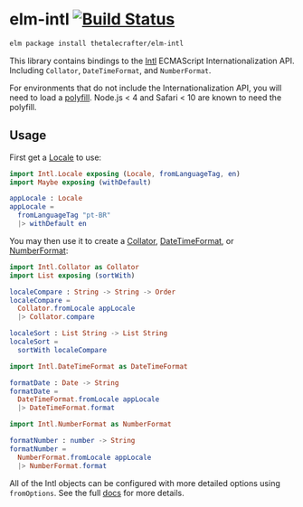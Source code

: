 # elm-intl [![Build Status](https://travis-ci.org/thetalecrafter/elm-intl.svg)](https://travis-ci.org/thetalecrafter/elm-intl)

```sh
elm package install thetalecrafter/elm-intl
```

This library contains bindings to the [Intl][Intl] ECMAScript
Internationalization API. Including `Collator`, `DateTimeFormat`, and
`NumberFormat`.

For environments that do not include the Internationalization API, you will
need to load a [polyfill][polyfill]. Node.js < 4 and Safari < 10 are known to
need the polyfill.

## Usage

First get a [Locale][Locale] to use:

```elm
import Intl.Locale exposing (Locale, fromLanguageTag, en)
import Maybe exposing (withDefault)

appLocale : Locale
appLocale =
  fromLanguageTag "pt-BR"
  |> withDefault en
```

You may then use it to create a [Collator][Collator],
[DateTimeFormat][DateTimeFormat], or [NumberFormat][NumberFormat]:

```elm
import Intl.Collator as Collator
import List exposing (sortWith)

localeCompare : String -> String -> Order
localeCompare =
  Collator.fromLocale appLocale
  |> Collator.compare

localeSort : List String -> List String
localeSort =
  sortWith localeCompare
```

```elm
import Intl.DateTimeFormat as DateTimeFormat

formatDate : Date -> String
formatDate =
  DateTimeFormat.fromLocale appLocale
  |> DateTimeFormat.format
```

```elm
import Intl.NumberFormat as NumberFormat

formatNumber : number -> String
formatNumber =
  NumberFormat.fromLocale appLocale
  |> NumberFormat.format
```

All of the Intl objects can be configured with more detailed options using
`fromOptions`. See the full [docs][docs] for more details.


[Intl]: https://developer.mozilla.org/en-US/docs/Web/JavaScript/Reference/Global_Objects/Intl
[polyfill]: https://github.com/andyearnshaw/Intl.js
[Locale]: http://package.elm-lang.org/packages/thetalecrafter/elm-intl/latest/Intl.Locale
[Collator]: http://package.elm-lang.org/packages/thetalecrafter/elm-intl/latest/Intl.Collator
[DateTimeFormat]: http://package.elm-lang.org/packages/thetalecrafter/elm-intl/latest/Intl.DateTimeFormat
[NumberFormat]: http://package.elm-lang.org/packages/thetalecrafter/elm-intl/latest/Intl.NumberFormat
[docs]: http://package.elm-lang.org/packages/thetalecrafter/elm-intl/latest
